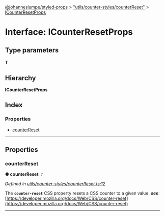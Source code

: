 [@johanneslumpe/styled-props](../README.md) > ["utils/counter-styles/counterReset"](../modules/_utils_counter_styles_counterreset_.md) > [ICounterResetProps](../interfaces/_utils_counter_styles_counterreset_.icounterresetprops.md)

# Interface: ICounterResetProps

## Type parameters
#### T 
## Hierarchy

**ICounterResetProps**

## Index

### Properties

* [counterReset](_utils_counter_styles_counterreset_.icounterresetprops.md#counterreset)

---

## Properties

<a id="counterreset"></a>

###  counterReset

**● counterReset**: *`T`*

*Defined in [utils/counter-styles/counterReset.ts:12](https://github.com/johanneslumpe/styled-props/blob/3abf398/src/utils/counter-styles/counterReset.ts#L12)*

The **`counter-reset`** CSS property resets a CSS counter to a given value.
*__see__*: [https://developer.mozilla.org/docs/Web/CSS/counter-reset](https://developer.mozilla.org/docs/Web/CSS/counter-reset)

___

